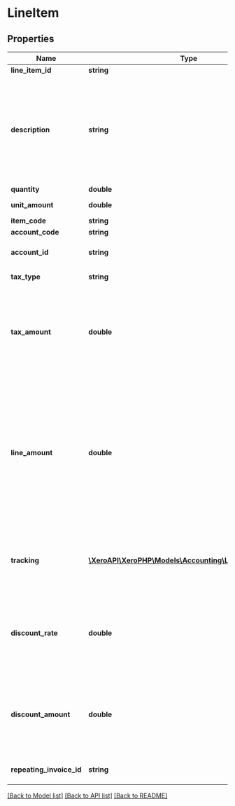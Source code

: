# LineItem

## Properties
Name | Type | Description | Notes
------------ | ------------- | ------------- | -------------
**line_item_id** | **string** | LineItem unique ID | [optional] 
**description** | **string** | Description needs to be at least 1 char long. A line item with just a description (i.e no unit amount or quantity) can be created by specifying just a &lt;Description&gt; element that contains at least 1 character | [optional] 
**quantity** | **double** | LineItem Quantity | [optional] 
**unit_amount** | **double** | LineItem Unit Amount | [optional] 
**item_code** | **string** | See Items | [optional] 
**account_code** | **string** | See Accounts | [optional] 
**account_id** | **string** | The associated account ID related to this line item | [optional] 
**tax_type** | **string** | The tax type from TaxRates | [optional] 
**tax_amount** | **double** | The tax amount is auto calculated as a percentage of the line amount (see below) based on the tax rate. This value can be overriden if the calculated &lt;TaxAmount&gt; is not correct. | [optional] 
**line_amount** | **double** | If you wish to omit either of the &lt;Quantity&gt; or &lt;UnitAmount&gt; you can provide a LineAmount and Xero will calculate the missing amount for you. The line amount reflects the discounted price if a DiscountRate has been used . i.e LineAmount &#x3D; Quantity * Unit Amount * ((100 – DiscountRate)/100) | [optional] 
**tracking** | [**\XeroAPI\XeroPHP\Models\Accounting\LineItemTracking[]**](LineItemTracking.md) | Optional Tracking Category – see Tracking.  Any LineItem can have a  maximum of 2 &lt;TrackingCategory&gt; elements. | [optional] 
**discount_rate** | **double** | Percentage discount being applied to a line item (only supported on  ACCREC invoices – ACC PAY invoices and credit notes in Xero do not support discounts | [optional] 
**discount_amount** | **double** | Discount amount being applied to a line item. Only supported on ACCREC invoices - ACCPAY invoices and credit notes in Xero do not support discounts. | [optional] 
**repeating_invoice_id** | **string** | The Xero identifier for a Repeating Invoice | [optional] 

[[Back to Model list]](../README.md#documentation-for-models) [[Back to API list]](../README.md#documentation-for-api-endpoints) [[Back to README]](../README.md)


